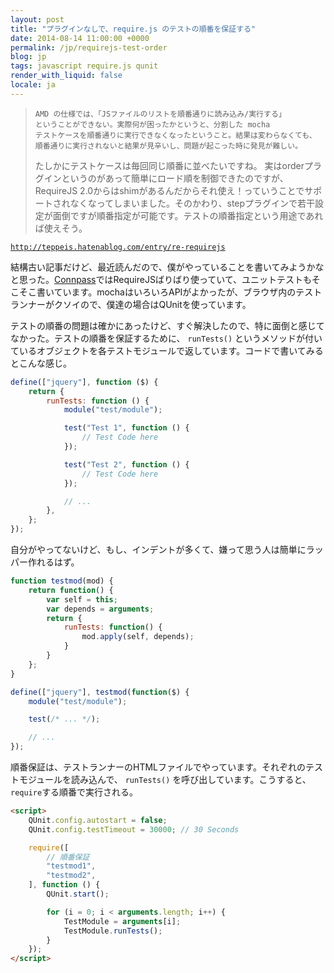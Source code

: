 ```yaml
---
layout: post
title: "プラグインなしで、require.js のテストの順番を保証する"
date: 2014-08-14 11:00:00 +0000
permalink: /jp/requirejs-test-order
blog: jp
tags: javascript require.js qunit
render_with_liquid: false
locale: ja
---
```


> ```text
> AMD の仕様では、「JSファイルのリストを順番通りに読み込み/実行する」
> ということができない。実際何が困ったかというと、分割した mocha
> テストケースを順番通りに実行できなくなったということ。結果は変わらなくても、
> 順番通りに実行されないと結果が見辛いし、問題が起こった時に発見が難しい。
> ```
>
> たしかにテストケースは毎回同じ順番に並べたいですね。
> 実はorderプラグインというのがあって簡単にロード順を制御できたのですが、RequireJS 2.0からはshimがあるんだからそれ使え！っていうことでサポートされなくなってしまいました。そのかわり、stepプラグインで若干設定が面倒ですが順番指定が可能です。テストの順番指定という用途であれば使えそう。

[`http://teppeis.hatenablog.com/entry/re-requirejs`](http://teppeis.hatenablog.com/entry/re-requirejs)

結構古い記事だけど、最近読んだので、僕がやっていることを書いてみようかなと思った。[Connpass](http://connpass.com/)ではRequireJSばりばり使っていて、ユニットテストもそこそこ書いています。mochaはいろいろAPIがよかったが、ブラウザ内のテストランナーがクソイので、僕達の場合はQUnitを使っています。

テストの順番の問題は確かにあったけど、すぐ解決したので、特に面倒と感じてなかった。テストの順番を保証するために、 `runTests()` というメソッドが付いているオブジェクトを各テストモジュールで返しています。コードで書いてみるとこんな感じ。

```javascript
define(["jquery"], function ($) {
    return {
        runTests: function () {
            module("test/module");

            test("Test 1", function () {
                // Test Code here
            });

            test("Test 2", function () {
                // Test Code here
            });

            // ...
        },
    };
});
```

自分がやってないけど、もし、インデントが多くて、嫌って思う人は簡単にラッパー作れるはず。

```javascript
function testmod(mod) {
    return function() {
        var self = this;
        var depends = arguments;
        return {
            runTests: function() {
                mod.apply(self, depends);
            }
        }
    };
}

define(["jquery"], testmod(function($) {
    module("test/module");

    test(/* ... */);

    // ...
});
```

順番保証は、テストランナーのHTMLファイルでやっています。それぞれのテストモジュールを読み込んで、 `runTests()` を呼び出しています。こうすると、`require`する順番で実行される。

```html
<script>
    QUnit.config.autostart = false;
    QUnit.config.testTimeout = 30000; // 30 Seconds

    require([
        // 順番保証
        "testmod1",
        "testmod2",
    ], function () {
        QUnit.start();

        for (i = 0; i < arguments.length; i++) {
            TestModule = arguments[i];
            TestModule.runTests();
        }
    });
</script>
```
